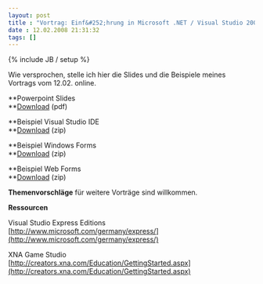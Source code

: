 ```yaml
---
layout: post
title : "Vortrag: Einf&#252;hrung in Microsoft .NET / Visual Studio 2008"
date : 12.02.2008 21:31:32
tags: []
---
```

{% include JB / setup %}

Wie versprochen, stelle ich hier die Slides und die Beispiele meines Vortrags vom 12.02. online.

**Powerpoint Slides  
**[Download](http://www.vb-magazin.de/janm/blog/resources/080212_EinfuehrungNet/Slides.pdf) (pdf)

**Beispiel Visual Studio IDE  
**[Download](http://www.vb-magazin.de/janm/blog/resources/080212_EinfuehrungNet/VisualStudioDemo.zip) (zip)

**Beispiel Windows Forms  
**[Download](http://www.vb-magazin.de/janm/blog/resources/080212_EinfuehrungNet/WindowsFormsDemo.zip) (zip)

**Beispiel Web Forms  
**[Download](http://www.vb-magazin.de/janm/blog/resources/080212_EinfuehrungNet/WebFormsDemo.zip) (zip)

**Themenvorschläge** für weitere Vorträge sind willkommen.

**Ressourcen**

Visual Studio Express Editions  
[http://www.microsoft.com/germany/express/](http://www.microsoft.com/germany/express/)

XNA Game Studio  
[http://creators.xna.com/Education/GettingStarted.aspx](http://creators.xna.com/Education/GettingStarted.aspx)
